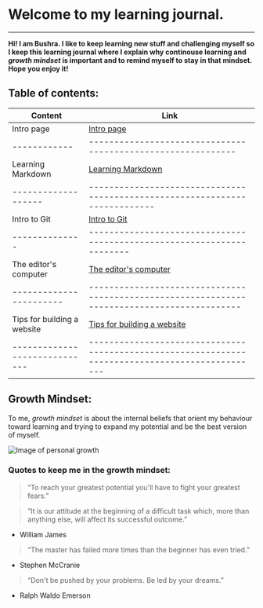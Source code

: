 # Welcome to my learning journal.
----------------------------------
**Hi! I am Bushra.
I like to keep learning new stuff and challenging myself so I keep this learning journal where I explain why continouse learning and *growth mindset* is important and to remind myself to stay in that mindset.
Hope you enjoy it!**

## Table of contents:

Content | Link
---------|------
Intro page | [Intro page](https://bushra-b.github.io/Learning-Journal/)
------------|------------------------------------------------------------
Learning Markdown | [Learning Markdown](https://bushra-b.github.io/Learning-Journal/markdown)
-------------------|---------------------------------------------------------------------------
Intro to Git | [Intro to Git](https://bushra-b.github.io/Learning-Journal/git-intro)
--------------|----------------------------------------------------------------------
The editor's computer | [The editor's computer](https://bushra-b.github.io/Learning-Journal/the-editor's-computer)
-----------------------|--------------------------------------------------------------------------------------------
Tips for building a website | [Tips for building a website](https://bushra-b.github.io/Learning-Journal/Duckett-ch18-summary)
-----------------------------|------------------------------------------------------------------------------------------------

## Growth Mindset:
To me, *growth mindset* is about the internal beliefs that orient my behaviour toward learning and trying to expand my potential and be the best version of myself.

![Image of personal growth](https://www.wabisabilearning.com/hubfs/growth-mindset-colourful.jpg)

### Quotes to keep me in the growth mindset:

> “To reach your greatest potential you'll have to fight your greatest fears.”

> “It is our attitude at the beginning of a difficult task which, more than anything else, will affect its successful outcome.”
   - William James
   
> “The master has failed more times than the beginner has even tried.”
   - Stephen McCranie
   
> “Don't be pushed by your problems. Be led by your dreams.”
  - Ralph Waldo Emerson
